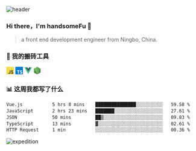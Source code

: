 ![header](https://raw.githubusercontent.com/fzq1998/fzq1998/master/header.png)

### Hi there，I'm handsomeFu 👋

> a front end development engineer from Ningbo, China.

### 🔧 我的搬砖工具
<code><img height="20" src="https://raw.githubusercontent.com/github/explore/80688e429a7d4ef2fca1e82350fe8e3517d3494d/topics/javascript/javascript.png" alt="javascript"></code>
<code><img height="20" src="https://raw.githubusercontent.com/github/explore/80688e429a7d4ef2fca1e82350fe8e3517d3494d/topics/typescript/typescript.png" alt="typescript"></code>
<code><img height="20" src="https://raw.githubusercontent.com/github/explore/80688e429a7d4ef2fca1e82350fe8e3517d3494d/topics/vue/vue.png" alt="vue"></code>
<code><img height="20" src="https://raw.githubusercontent.com/github/explore/80688e429a7d4ef2fca1e82350fe8e3517d3494d/topics/nodejs/nodejs.png" alt="nodejs"></code>



### 📊 这周我都写了什么
<!--START_SECTION:waka-->

```txt
Vue.js           5 hrs 8 mins    ███████████████░░░░░░░░░░   59.58 %
JavaScript       2 hrs 23 mins   ███████░░░░░░░░░░░░░░░░░░   27.61 %
JSON             50 mins         ██▒░░░░░░░░░░░░░░░░░░░░░░   09.83 %
TypeScript       13 mins         ▓░░░░░░░░░░░░░░░░░░░░░░░░   02.61 %
HTTP Request     1 min           ░░░░░░░░░░░░░░░░░░░░░░░░░   00.36 %
```

<!--END_SECTION:waka-->


![expedition](https://raw.githubusercontent.com/fzq1998/fzq1998/master/expedition.gif)

